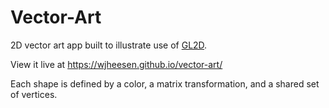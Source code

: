 # Vector-Art
2D vector art app built to illustrate use of [GL2D](https://github.com/wjheesen/gl2d).

View it live at https://wjheesen.github.io/vector-art/

Each shape is defined by a color, a matrix transformation, and a shared set of vertices.

